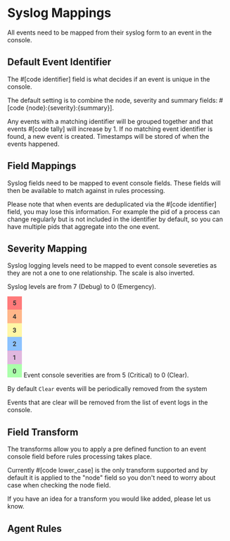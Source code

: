 # Syslog Mappings

All events need to be mapped from their syslog form to an event in the console.

## Default Event Identifier

The #[code identifier] field is what decides if an event is unique in the console.

The default setting is to combine the node, severity and summary fields: #[code {node}:{severity}:{summary}].

Any events with a matching identifier will be grouped together and that events #[code tally] will increase by 1. If no matching event identifier is found, a new event is created. Timestamps will be stored of when the events happened.


## Field Mappings

Syslog fields need to be mapped to event console fields. These fields will then be available to match against in rules processing.

Please note that when events are deduplicated via the #[code identifier] field, you may lose this information. For example the pid of a process can change regularly but is not included in the identifier by default, so you can have multiple pids that aggregate into the one event.


## Severity Mapping

Syslog logging levels need to be mapped to event console severeties as they are not a one to one relationship. The scale is also inverted.

Syslog levels are from 7 (Debug) to 0 (Emergency).


![](_media/severities.png)
Event console severities are from 5 (Critical) to 0 (Clear).

By default `Clear` events will be periodically removed from the system

Events that are clear will be removed from the list of event logs in the console.

## Field Transform

The transforms allow you to apply a pre defined function to an event console field before rules processing takes place.

Currently #[code lower_case] is the only transform supported and by default it is applied to the "node" field so you don't need to worry about case when checking the node field.

If you have an idea for a transform you would like added, please let us know.

## Agent Rules